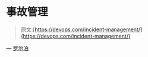# 事故管理

> 原文:[https://devops.com/incident-management/](https://devops.com/incident-management/)

— [罗尔泊](https://devops.com/author/breselman/)